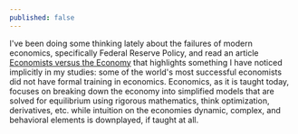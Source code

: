 ```yaml
---
published: false
---
```

I've been doing some thinking lately about the failures of modern economics, specifically Federal Reserve Policy, and read an article [Economists versus the Economy](https://www.project-syndicate.org/commentary/mathematical-economics-training-too-narrow-by-robert-skidelsky-2016-12?utm_source=project-syndicate.org&utm_medium=email&utm_campaign=authnote) that highlights something I have noticed implicitly in my studies: some of the world's most successful economists did not have formal training in economics. Economics, as it is taught today, focuses on breaking down the economy into simplified models that are solved for equilibrium using rigorous mathematics, think optimization, derivatives, etc. while intuition on the economies dynamic, complex, and behavioral elements is downplayed, if taught at all.

